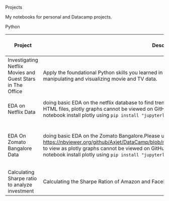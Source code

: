 Projects

My notebooks for personal and Datacamp projects.

Python
  	                                

| Project | Description | Major Library used |
| --- | --- | --- |
| Investigating Netflix Movies and Guest Stars in The Office | Apply the foundational Python skills you learned in Introduction to Python and Intermediate Python by manipulating and visualizing movie and TV data. | pandas, matplotlib, numpy |
| EDA on Netflix Data | doing basic EDA on the netflix database to find trends, Please use https://nbviewer.org/ to view the HTML files, plotly graphs cannot be viewed on GitHub, no fix to this found yet. If you're using Jupyter notebook install plotly using  `pip install "jupyterlab>=3" "ipywidgets>=7.6"` | pandas, matplotlib, numpy, plotly |
|EDA On Zomato Bangalore Data |doing basic EDA on the Zomato Bangalore.Please use https://nbviewer.org/github/Axjet/DataCamp/blob/main/Zomato%20Bangalore/Zomato_bangalore.ipynb to view as plotly graphs cannot be viewed on GitHub, no fix to this found yet. If you're using Jupyter notebook install plotly using  `pip install "jupyterlab>=3" "ipywidgets>=7.6"` | pandas, matplotlib, numpy, plotly, seaborn, statistics, folium |
| Calculating Sharpe ratio to analyze investment | Calculating the Sharpe Ration of Amazon and Facebook to see which was the better investment in 2016 | pandas, matplotlib, numpy, statistics |
